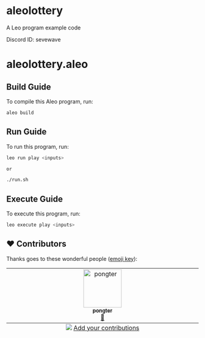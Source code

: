 
# aleolottery
A Leo program example code

Discord ID: sevewave

# aleolottery.aleo

## Build Guide

To compile this Aleo program, run:
```bash
aleo build
```

## Run Guide

To run this program, run:
```bash
leo run play <inputs>

or 

./run.sh
```

## Execute Guide

To execute this program, run:
```bash
leo execute play <inputs>
```

## ❤️ Contributors

Thanks goes to these wonderful people ([emoji key](https://allcontributors.org/docs/en/emoji-key)):

<!-- ALL-CONTRIBUTORS-LIST:START - Do not remove or modify this section -->
<!-- prettier-ignore-start -->
<!-- markdownlint-disable -->
<table>
  <tbody>
    <tr>
      <td align="center" valign="top" width="14.28%"><a href="https://github.com/pongter"><img src="https://avatars.githubusercontent.com/u/8476929?v=4?s=100" width="100px;" alt="pongter"/><br /><sub><b>pongter</b></sub></a><br /><a href="https://github.com/pongter/aleolottery" title="Documentation">📖</a></td>
    </tr>
  </tbody>
  <tfoot>
    <tr>
      <td align="center" size="13px" colspan="7">
        <img src="https://raw.githubusercontent.com/all-contributors/all-contributors-cli/1b8533af435da9854653492b1327a23a4dbd0a10/assets/logo-small.svg">
          <a href="https://all-contributors.js.org/docs/en/bot/usage">Add your contributions</a>
        </img>
      </td>
    </tr>
  </tfoot>
</table>

<!-- markdownlint-restore -->
<!-- prettier-ignore-end -->

<!-- ALL-CONTRIBUTORS-LIST:END -->

